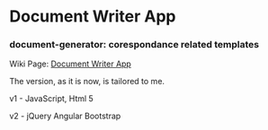 # Document Writer App

### document-generator: corespondance related templates

Wiki Page: [Document Writer App](http://mezcel.wixsite.com/documentapp)

The version, as it is now, is tailored to me.

v1 - JavaScript, Html 5

v2 - jQuery Angular Bootstrap
